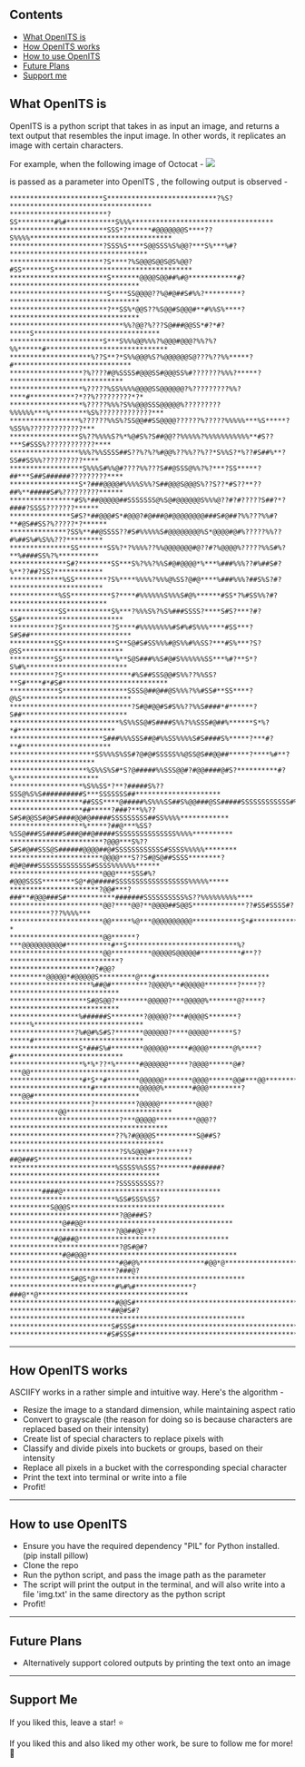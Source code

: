 
## Contents
- [What OpenITS  is](#what-OpenITS-is)
- [How OpenITS  works](#how-OpenITS-works)
- [How to use OpenITS ](#how-to-use-OpenITS )
- [Future Plans](#future-plans)
- [Support me](#support-me)

## What OpenITS  is
OpenITS  is a python script that takes in as input an image, and returns a text output that resembles the input image.
In other words, it replicates an image with certain characters.

For example, when the following image of Octocat - 
![](https://github.com/cumtlzc/asciify/blob/master/1.jpg)

is passed as a parameter into OpenITS , the following output is observed -

```
***********************S***************************?%S?***********************************
************************?SS*********#%#************S%%%***********************************
************************SSS*?******#@@@@@@@S****??S%%%%***********************************
***********************?SSS%S****S@@SSS%S%@@?***S%***%#?**********************************
***********************?S****?%S@@@S@@S@S%@@?#SS*******S**********************************
************************S*******@@@@S@@##%#@************#?********************************
************************S****SS@@@@??%@#@##S#%%?*********?********************************
************************?**SS%*@@S??%S@@#S@@@#**#%%S%****?********************************
****************************%%?@@?%???S@###@@SS*#?*#?*****S*******************************
***********************S***S%%%@@%%%?%@@@#@@@?%%?%?%%******#******************************
********************%??S**?*S%%@@@%S?%@@@@@@S@???%??%%*****?#*****************************
******************?%????#@%SSSS#@@@SS#@@@SS%#???????%%%?*****?****************************
******************%?????%SS%%%%@@@@SS@@@@@@?%?????????%%?****#***********?*??%?????????*?*
******************%?????%%%?S%%@@@SSS@@@@@%?????????%%%%%%***%*********%S%?????????????***
*****************%??????%%S%?SS@@##SS@@@@??????%?????%%%%%***%S*****?%SS%%?????????????***
*****************S%??%%%%S?%*%@#S%?S##@@??%%%%%?%%%%%%%%%%%**#S??***S#SSS%????????????****
*****************%%%?%%SSSS##S??%?%?%#@@%??%%??%??*S%%S?*%??#S##%**?SS##SS%%??????????****
******************S%%%S#%%@#????%%???S##@SSS@%%?%?***?SS*****?##***S##S######?????????****
*****************S*?###@@@@#%%%%S%%?S##@@@S@@@S%??S??*#S??**??##%**#####S#%?????????******
****************#S%*##@@@@@##SSSSSSS@%S@#@@@@@@S%%%@??#?#?????S##?*?####?SSSS???????******
***************S#S?*##@@@#S*#@@@?#@###@#@@@@@@@@###S#@##?%%???%%#?**#@S##SS?%?????*?******
**************?SS%**##@SSSS??#S#%%%%%S#@@@@@@@@%S*@@@@#@#%?????%%??#%##S%#%S%%???*********
***************SS*******SS%?*?%%%%??%%@@@@@@@#@??#?%@@@@%?????%%S#%?**%####SS%?%**********
**************S#?********SS***S%?%%?%%S#@#@@@@*%***%###%%%??#%##S#?%**??##?SS?************
*************%SS********?S%****%%%%?%%%@%SS?@#@****%###%%%?##S%S?#?***********************
************%SS**********S?****#%%%%%%S%%%S#@%******#SS*?%#SS%%?#?************************
************SS***********S%***?%%%S%?%S%###SSSS?****S#S?***?#?SS#*************************
***********?S************?S****#%%%%%%%%#S#%#S%%%****#SS***?S#S##*************************
***********SS*************S**S@#S#SS%%%#@S%%#%%SS?***#S%***?S?@SS*************************
***********SS*************%**S@S###%%S#@#S%%%%%%SS***%#?**S*?S%#%*************************
***********?S*****************#%S##SSS@@#S%%??%%SS?**S#****#*#S#**************************
************S****************SSSS@##@##@S%%%?%%#SS#**SS****?@%S***************************
******************************?S#@#@@#S#S%%??%%S####*#******?S##**************************
***************************%S%%SS@#S####S%%?%%SSS#@##%******S*%?*#************************
***********************S###%%%SSS##@#%%SS%%%%S#S####S%*****?***#?**#**********************
*********************SS%%%S%SS#?@#@#SSSSS%%@SS@S##@@##*****?****%#**?*********************
*******************%S%%S%S#*S?@#####%%SSS@@#?#@@####@#S?**********#?%*********************
******************%S%%SS*?**?#####S%??SSS@%S%S##########S***SSSSSSS##*********************
******************##SSS****@#####%S%%%SS##S%@@###@SS#####SSSSSSSSSSSS#%%%%****************
******************##*****?###?**%%??S#S#@@SS#@#S####@@#@#####SSSSSSSSS##SS%%%%************
******************%*****?##@***%SS?%SS@###SS####S###@##@#####SSSSSSSSSSSSSSS%%%%**********
***********************?@@@***S%??S#S#@##SSS@S######@@@@##@#SSSSSSSSSSSS#SSSS%%%%%********
***********************@@@@***S??S#@S@##SSSS********?#@#@###SSSSSSSSSSSSS#SSSS%%%%%%******
***********************@@@****SSS#%?#@@@SSSS********S@*#@#####SSSSSSSSSSSSSSSSSS%%%%%*****
**********************?@@#***?###**#@@@###S#************#######SSSSSSSSSS%S??%%%%%%%%%****
***********************@@?****@@?**@@@@##S@@S*************??#SS#SSSS#?**********???%%%%***
***********************@@*****%@***@@@@@@@@@@************S*#**************************%%?*
***********************@@******?***@@@@@@@@@@#***********#**S***************************%?
***********************@@**********@@@@@S@@@@@#**********#**??***************************?
*********************?#@@?*********@@@@@*#@@@@@S*********@***#****************************
********************%##@#*********?@@@@%**#@@@@@********?****??***************************
*******************S#@S@@?********@@@@@?***@@@@@%*******@?****?***************************
*****************%######S********?@@@@@?***#@@@@S*******?*****%***************************
****************?%#@#%S#S?*******@@@@@@?****@@@@@******S?*****#***************************
*****************S*###S%#********@@@@@@*****#@@@@******@%****?#***************************
******************%*%*??*%******#@@@@@@*****?@@@@******@#?***@@***************************
******************#*S**#********@@@@@@*******@@@@******@@#***@@***************************
********************#***********@@@@@%*******#@@@********?***@@#**************************
********************?**********?@@@@@*********@@@?************@@**************************
***************************?***@@@@@**********@@@??***************************************
**************************??%?#@@@@S**********S@##S?**************************************
***************************?S%S@@@#*?*******?##@###S**************************************
**************************%SSSS%%SSS?********#######?*************************************
**************************?SSSSSSSSS??********####@***************************************
**************************%SS#SSS%SS?**********S@@@S**************************************
***************************?@@###S?*************@##@@*************************************
**************************?@@##@@**?***********#@###@*************************************
***************************?@S#@#?*************#@#@@@*************************************
***************************#@#@%****************#@@*@*************************************
**************************?###@?***************S#@S*@*************************************
**************************#%#%#**************?###@**@*************************************
**************************#@@S#***********************************************************
*************************##@#S#?**********************************************************
*************************S#SSS#***********************************************************
************************#S#SSS#***********************************************************
```
-------------------------------------------------------------------------------------------------------
## How OpenITS  works
ASCIIFY works in a rather simple and intuitive way.
Here's the algorithm -
- Resize the image to a standard dimension, while maintaining aspect ratio
- Convert to grayscale (the reason for doing so is because characters are replaced based on their intensity)
- Create list of special characters to replace pixels with
- Classify and divide pixels into buckets or groups, based on their intensity
- Replace all pixels in a bucket with the corresponding special character
- Print the text into terminal or write into a file
- Profit!

-------------------------------------------------------------------------------------------------------
## How to use OpenITS 
- Ensure you have the required dependency "PIL" for Python installed. (pip install pillow)
- Clone the repo
- Run the python script, and pass the image path as the parameter
- The script will print the output in the terminal, and will also write into a file 'img.txt' in the same directory as the python script
- Profit!

-------------------------------------------------------------------------------------------------------
## Future Plans
- Alternatively support colored outputs by printing the text onto an image

-------------------------------------------------------------------------------------------------------
## Support Me
If you liked this, leave a star! :star:

If you liked this and also liked my other work, be sure to follow me for more! :slightly_smiling_face:
